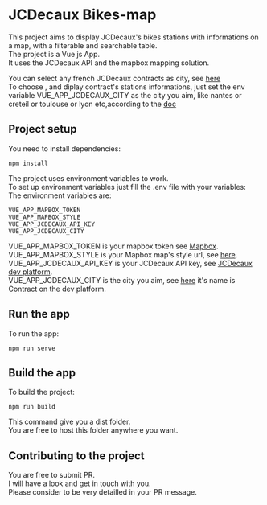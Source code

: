 
# JCDecaux Bikes-map
This project aims to display JCDecaux's bikes stations with informations on a map, with a filterable and searchable table.      
The project is a Vue js App.  
It uses the JCDecaux API and the mapbox mapping solution.

You can select any french JCDecaux contracts as city, see [here](https://developer.jcdecaux.com/#/opendata/vls?page=static)  
To choose , and diplay contract's stations informations, just set the env variable VUE_APP_JCDECAUX_CITY as the city you aim, like nantes or creteil or toulouse or lyon etc,according to the [doc](https://developer.jcdecaux.com/#/opendata/vls?page=static)  

## Project setup
You need to install dependencies:

```
npm install
```

The project uses environment variables to work.  
To set up environment variables just fill the .env file with your variables:  
The environment variables are:
```
VUE_APP_MAPBOX_TOKEN
VUE_APP_MAPBOX_STYLE
VUE_APP_JCDECAUX_API_KEY
VUE_APP_JCDECAUX_CITY
```


VUE_APP_MAPBOX_TOKEN is your mapbox token see [Mapbox](https://www.mapbox.com/).  
VUE_APP_MAPBOX_STYLE is your Mapbox map's style url, see [here](https://docs.mapbox.com/mapbox-gl-js/style-spec/).  
VUE_APP_JCDECAUX_API_KEY is your JCDecaux API key, see [JCDecaux dev platform](https://developer.jcdecaux.com/#/opendata/vls?page=getstarted).  
VUE_APP_JCDECAUX_CITY is the city you aim, see [here](https://developer.jcdecaux.com/#/opendata/vls?page=static) it's name is Contract on the dev platform.

## Run the app

To run the app:  
```
npm run serve
```

## Build the app
To build the project:
```
npm run build
```

This command give you a dist folder.  
You are free to host this folder anywhere you want.

## Contributing to the project
You are free to submit PR.  
I will have a look and get in touch with you.  
Please consider to be very detailled in your PR message.  



  


